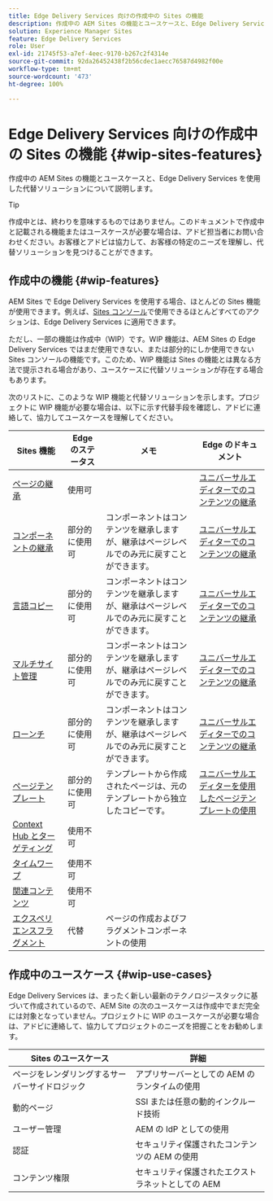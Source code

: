```yaml
---
title: Edge Delivery Services 向けの作成中の Sites の機能
description: 作成中の AEM Sites の機能とユースケースと、Edge Delivery Services を使用した代替ソリューションについて説明します。
solution: Experience Manager Sites
feature: Edge Delivery Services
role: User
exl-id: 21745f53-a7ef-4eec-9170-b267c2f4314e
source-git-commit: 92da26452438f2b56cdec1aecc76587d4982f00e
workflow-type: tm+mt
source-wordcount: '473'
ht-degree: 100%

---
```


# Edge Delivery Services 向けの作成中の Sites の機能 {#wip-sites-features}

作成中の AEM Sites の機能とユースケースと、Edge Delivery Services を使用した代替ソリューションについて説明します。

>[!TIP]
>
>作成中とは、終わりを意味するものではありません。このドキュメントで作成中と記載される機能またはユースケースが必要な場合は、アドビ担当者にお問い合わせください。お客様とアドビは協力して、お客様の特定のニーズを理解し、代替ソリューションを見つけることができます。

## 作成中の機能 {#wip-features}

AEM Sites で Edge Delivery Services を使用する場合、ほとんどの Sites 機能が使用できます。例えば、[Sites コンソール](/help/sites-cloud/authoring/sites-console/introduction.md)で使用できるほとんどすべてのアクションは、Edge Delivery Services に適用できます。

ただし、一部の機能は作成中（WIP）です。WIP 機能は、AEM Sites の Edge Delivery Services ではまだ使用できない、または部分的にしか使用できない Sites コンソールの機能です。このため、WIP 機能は Sites の機能とは異なる方法で提示される場合があり、ユースケースに代替ソリューションが存在する場合もあります。

次のリストに、このような WIP 機能と代替ソリューションを示します。プロジェクトに WIP 機能が必要な場合は、以下に示す代替手段を確認し、アドビに連絡して、協力してユースケースを理解してください。

| Sites 機能 | Edge のステータス | メモ | Edge のドキュメント |
|---|---|---|---|
| [ページの継承](/help/sites-cloud/administering/msm-and-translation.md) | 使用可 |  | [ユニバーサルエディターでのコンテンツの継承](/help/sites-cloud/authoring/universal-editor/inheritance.md) |
| [コンポーネントの継承](/help/sites-cloud/administering/msm-and-translation.md) | 部分的に使用可 | コンポーネントはコンテンツを継承しますが、継承はページレベルでのみ元に戻すことができます。 | [ユニバーサルエディターでのコンテンツの継承](/help/sites-cloud/authoring/universal-editor/inheritance.md) |
| [言語コピー](/help/sites-cloud/administering/translation/overview.md) | 部分的に使用可 | コンポーネントはコンテンツを継承しますが、継承はページレベルでのみ元に戻すことができます。 | [ユニバーサルエディターでのコンテンツの継承](/help/sites-cloud/authoring/universal-editor/inheritance.md) |
| [マルチサイト管理](/help/sites-cloud/administering/msm/overview.md) | 部分的に使用可 | コンポーネントはコンテンツを継承しますが、継承はページレベルでのみ元に戻すことができます。 | [ユニバーサルエディターでのコンテンツの継承](/help/sites-cloud/authoring/universal-editor/inheritance.md) |
| [ローンチ](/help/sites-cloud/authoring/launches/overview.md) | 部分的に使用可 | コンポーネントはコンテンツを継承しますが、継承はページレベルでのみ元に戻すことができます。 | [ユニバーサルエディターでのコンテンツの継承](/help/sites-cloud/authoring/universal-editor/inheritance.md) |
| [ページテンプレート](/help/sites-cloud/authoring/page-editor/templates.md) | 部分的に使用可 | テンプレートから作成されたページは、元のテンプレートから独立したコピーです。 | [ユニバーサルエディターを使用したページテンプレートの使用](/help/sites-cloud/authoring/universal-editor/templates.md) |
| [Context Hub とターゲティング](/help/sites-cloud/authoring/personalization/overview.md) | 使用不可 |  |  |
| [タイムワープ](/help/sites-cloud/authoring/launches/preview.md) | 使用不可 |  |  |
| [関連コンテンツ](/help/sites-cloud/authoring/page-editor/editor-side-panel.md#associated-content-browser) | 使用不可 |  |  |
| [エクスペリエンスフラグメント](/help/sites-cloud/authoring/fragments/experience-fragments.md) | 代替 | ページの作成およびフラグメントコンポーネントの使用 |  |

## 作成中のユースケース {#wip-use-cases}

Edge Delivery Services は、まったく新しい最新のテクノロジースタックに基づいて作成されているので、AEM Site の次のユースケースは作成中でまだ完全には対象となっていません。プロジェクトに WIP のユースケースが必要な場合は、アドビに連絡して、協力してプロジェクトのニーズを把握ことをお勧めします。

| Sites のユースケース | 詳細 |
|---|---|
| ページをレンダリングするサーバーサイドロジック | アプリサーバーとしての AEM のランタイムの使用 |
| 動的ページ | SSI または任意の動的インクルード技術 |
| ユーザー管理 | AEM の IdP としての使用 |
| 認証 | セキュリティ保護されたコンテンツの AEM の使用 |
| コンテンツ権限 | セキュリティ保護されたエクストラネットとしての AEM |
